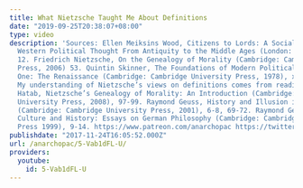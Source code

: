 ```yaml
---
title: What Nietzsche Taught Me About Definitions
date: "2019-09-25T20:38:07+08:00"
type: video
description: 'Sources: Ellen Meiksins Wood, Citizens to Lords: A Social History of
  Western Political Thought From Antiquity to the Middle Ages (London: Verso, 2011),
  12. Friedrich Nietzsche, On the Genealogy of Morality (Cambridge: Cambridge University
  Press, 2006) 53. Quintin Skinner, The Foundations of Modern Political Thought, Volume
  One: The Renaissance (Cambridge: Cambridge University Press, 1978), x-xi, xiii.
  My understanding of Nietzsche’s views on definitions comes from reading: Lawrence
  Hatab, Nietzsche’s Genealogy of Morality: An Introduction (Cambridge: Cambridge
  University Press, 2008), 97-99. Raymond Geuss, History and Illusion in Politics
  (Cambridge: Cambridge University Press, 2001), 6-8, 69-72. Raymond Geuss, Morality,
  Culture and History: Essays on German Philosophy (Cambridge: Cambridge University
  Press 1999), 9-14. https://www.patreon.com/anarchopac https://twitter.com/anarchopac'
publishdate: "2017-11-24T16:05:52.000Z"
url: /anarchopac/5-Vab1dFL-U/
providers:
  youtube:
    id: 5-Vab1dFL-U
---
```

